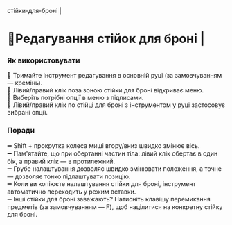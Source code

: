 стійки-для-броні |

# 🗽Редагування стійок для броні |

### Як використовувати

🔹 Тримайте інструмент редагування в основній руці (за замовчуванням — кремінь).  
🔹 Лівий/правий клік поза зоною стійки для броні відкриває меню.  
🔹 Виберіть потрібні опції в меню з підписами.  
🔹 Лівий/правий клік по стійці для броні з інструментом у руці застосовує вибрані опції.

### Поради

➖ Shift + прокрутка колеса миші вгору/вниз швидко змінює вісь.  
➖ Пам'ятайте, що при обертанні частин тіла: лівий клік обертає в один бік, а правий клік — в протилежний.  
➖ Грубе налаштування дозволяє швидко змінювати положення, а точне — дозволяє тонко підлаштувати позицію.  
➖ Коли ви копіюєте налаштування стійки для броні, інструмент автоматично переходить у режим вставки.  
➖ Інші стійки для броні заважають? Натисніть клавішу перемикання предметів (за замовчуванням — F), щоб націлитися на конкретну стійку для броні.

